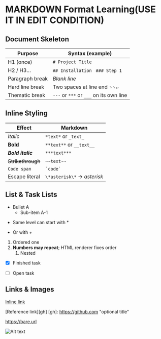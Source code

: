 # MARKDOWN Format Learning(USE IT IN EDIT CONDITION)

## Document Skeleton
| Purpose         | Syntax (example)                        |
| --------------- | --------------------------------------- |
| H1 (once)       | `# Project Title`                       |
| H2 / H3…        | `## Installation`   `### Step 1`        |
| Paragraph break | *Blank line*                            |
| Hard line break | Two spaces at line end `␠␠↵`          |
| Thematic break  | `---` or `***` or `___` on its own line |


## Inline Styling
| Effect            | Markdown                    |
| ----------------- | --------------------------- |
| *Italic*          | `*text*` or `_text_`        |
| **Bold**          | `**text**` or `__text__`    |
| ***Bold italic*** | `***text***`                |
| ~~Strikethrough~~ | `~~text~~`                  |
| `Code span`       | `` `code` ``                |
| Escape literal    | `\*asterisk\*` → *asterisk* |


## List & Task Lists

- Bullet A
  - Sub-item A-1
* Same level can start with *
+ Or with +

1. Ordered one
2. **Numbers may repeat**; HTML renderer fixes order
   1. Nested

- [x] Finished task
- [ ] Open task


## Links & Images
[Inline link](https://example.com)

[Reference link][gh]
[gh]: https://github.com  "optional title"

<https://bare.url>          <!-- autolink -->

![Alt text](img/logo.png)

      
